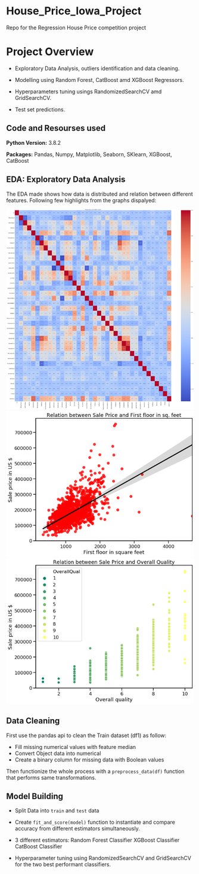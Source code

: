# House_Price_Iowa_Project
Repo for the Regression House Price competition project

# Project Overview

* Exploratory Data Analysis, outliers identification and data cleaning.

* Modelling using Random Forest, CatBoost amd XGBoost Regressors.

* Hyperparameters tuning usings RandomizedSearchCV amd  GridSearchCV.

* Test set predictions.

## Code and Resourses used

**Python Version:** 3.8.2

**Packages:** Pandas, Numpy, Matplotlib, Seaborn, SKlearn, XGBoost, CatBoost

## EDA: Exploratory Data Analysis
The EDA made shows how data is distributed and relation between different features. Following few highlights from the graphs dispalyed:

![alt text](https://github.com/davideragone/House_Price_Iowa_Project/blob/main/Pictures/Corr_matrix.png)
![alt text](https://github.com/davideragone/House_Price_Iowa_Project/blob/main/Pictures/First_floor_Sale_price_regplot.png)
![alt text](https://github.com/davideragone/House_Price_Iowa_Project/blob/main/Pictures/Qual_price_scatter.png)



## Data Cleaning
First use the pandas api to clean the Train dataset (df1) as follow:

* Fill missing numerical values with feature median
* Convert Object data into numerical
* Create a binary column for missing data with Boolean values

Then functionize the whole process with a `preprocess_data(df)` function that performs same transformations.

## Model Building 

* Split Data into `train` and `test` data

* Create `fit_and_score(model)` function to instantiate and compare accuracy from different estimators simultaneously.

* 3 different estimators:
Random Forest Classifier
XGBoost Classifier
CatBoost Classifier

* Hyperparameter tuning using RandomizedSearchCV and GridSearchCV for the two best performant classifiers.

